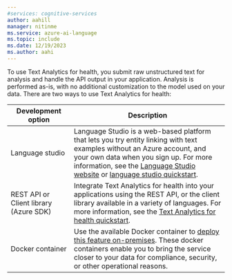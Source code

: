 ```yaml
---
#services: cognitive-services
author: aahill
manager: nitinme
ms.service: azure-ai-language
ms.topic: include
ms.date: 12/19/2023
ms.author: aahi
---
```


To use Text Analytics for health, you submit raw unstructured text for analysis and handle the API output in your application. Analysis is performed as-is, with no additional customization to the model used on your data. There are two ways to use Text Analytics for health:


|Development option  |Description  |
|---------|---------|
|Language studio     | Language Studio is a web-based platform that lets you try entity linking with text examples without an Azure account, and your own data when you sign up. For more information, see the [Language Studio website](https://language.cognitive.azure.com/tryout/healthAnalysis) or [language studio quickstart](../../language-studio.md).         |
|REST API or Client library (Azure SDK)      | Integrate Text Analytics for health into your applications using the REST API, or the client library available in a variety of languages. For more information, see the [Text Analytics for health quickstart](../quickstart.md).        |
| Docker container | Use the available Docker container to [deploy this feature on-premises](../how-to/use-containers.md). These docker containers enable you to bring the service closer to your data for compliance, security, or other operational reasons. |
